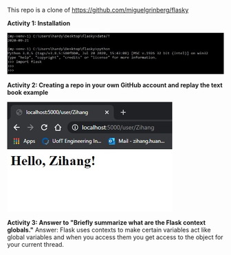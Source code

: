 This repo is a clone of https://github.com/miguelgrinberg/flasky

**Activity 1: Installation**

![alt text](https://github.com/ZihangH/ECE444-F2020-Lab2/blob/master/screenshot1.jpg)


**Activity 2: Creating a repo in your own GitHub account and replay the text book example**

![alt text](https://github.com/ZihangH/ECE444-F2020-Lab2/blob/master/screenshot2.jpg)

**Activity 3: Answer to "Briefly summarize what are the Flask context globals."**
Answer: Flask uses contexts to make certain variables act like global variables and when you access them you get access to the object for your current thread.
